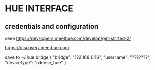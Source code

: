 # HUE INTERFACE

## credentials and configuration
seee https://developers.meethue.com/develop/get-started-2/

https://discovery.meethue.com

save to ~/.hue.bridge
{
   "bridge": "192.168.1.116",
   "username": "???????",
   "devicetype": "odense_hue"
}


